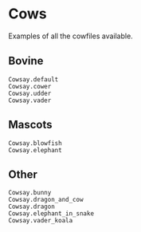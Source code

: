 # Cows

Examples of all the cowfiles available.

## Bovine

```@docs
Cowsay.default
Cowsay.cower
Cowsay.udder
Cowsay.vader
```

## Mascots

```@docs
Cowsay.blowfish
Cowsay.elephant
```

## Other

```@docs
Cowsay.bunny
Cowsay.dragon_and_cow
Cowsay.dragon
Cowsay.elephant_in_snake
Cowsay.vader_koala
```
